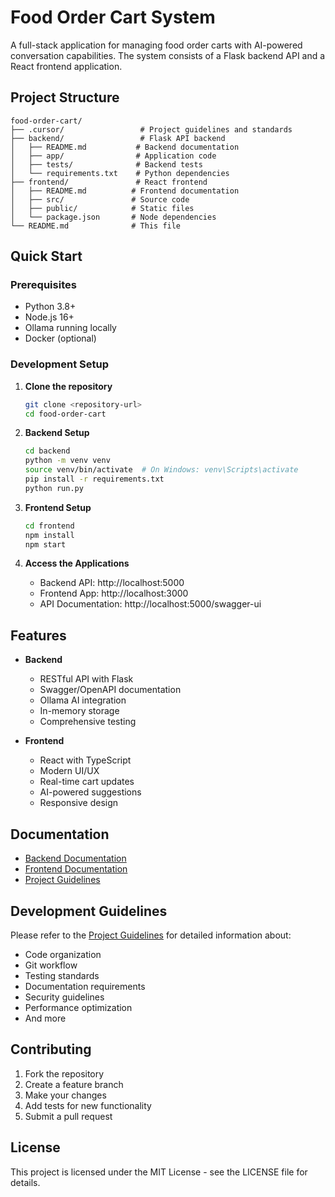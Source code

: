 # Food Order Cart System

A full-stack application for managing food order carts with AI-powered conversation capabilities. The system consists of a Flask backend API and a React frontend application.

## Project Structure

```
food-order-cart/
├── .cursor/                 # Project guidelines and standards
├── backend/                 # Flask API backend
│   ├── README.md           # Backend documentation
│   ├── app/                # Application code
│   ├── tests/              # Backend tests
│   └── requirements.txt    # Python dependencies
├── frontend/               # React frontend
│   ├── README.md          # Frontend documentation
│   ├── src/               # Source code
│   ├── public/            # Static files
│   └── package.json       # Node dependencies
└── README.md              # This file
```

## Quick Start

### Prerequisites
- Python 3.8+
- Node.js 16+
- Ollama running locally
- Docker (optional)

### Development Setup

1. **Clone the repository**
   ```bash
   git clone <repository-url>
   cd food-order-cart
   ```

2. **Backend Setup**
   ```bash
   cd backend
   python -m venv venv
   source venv/bin/activate  # On Windows: venv\Scripts\activate
   pip install -r requirements.txt
   python run.py
   ```

3. **Frontend Setup**
   ```bash
   cd frontend
   npm install
   npm start
   ```

4. **Access the Applications**
   - Backend API: http://localhost:5000
   - Frontend App: http://localhost:3000
   - API Documentation: http://localhost:5000/swagger-ui

## Features

- **Backend**
  - RESTful API with Flask
  - Swagger/OpenAPI documentation
  - Ollama AI integration
  - In-memory storage
  - Comprehensive testing

- **Frontend**
  - React with TypeScript
  - Modern UI/UX
  - Real-time cart updates
  - AI-powered suggestions
  - Responsive design

## Documentation

- [Backend Documentation](./backend/README.md)
- [Frontend Documentation](./frontend/README.md)
- [Project Guidelines](./.cursor/guidelines.md)

## Development Guidelines

Please refer to the [Project Guidelines](./.cursor/guidelines.md) for detailed information about:
- Code organization
- Git workflow
- Testing standards
- Documentation requirements
- Security guidelines
- Performance optimization
- And more

## Contributing

1. Fork the repository
2. Create a feature branch
3. Make your changes
4. Add tests for new functionality
5. Submit a pull request

## License

This project is licensed under the MIT License - see the LICENSE file for details. 